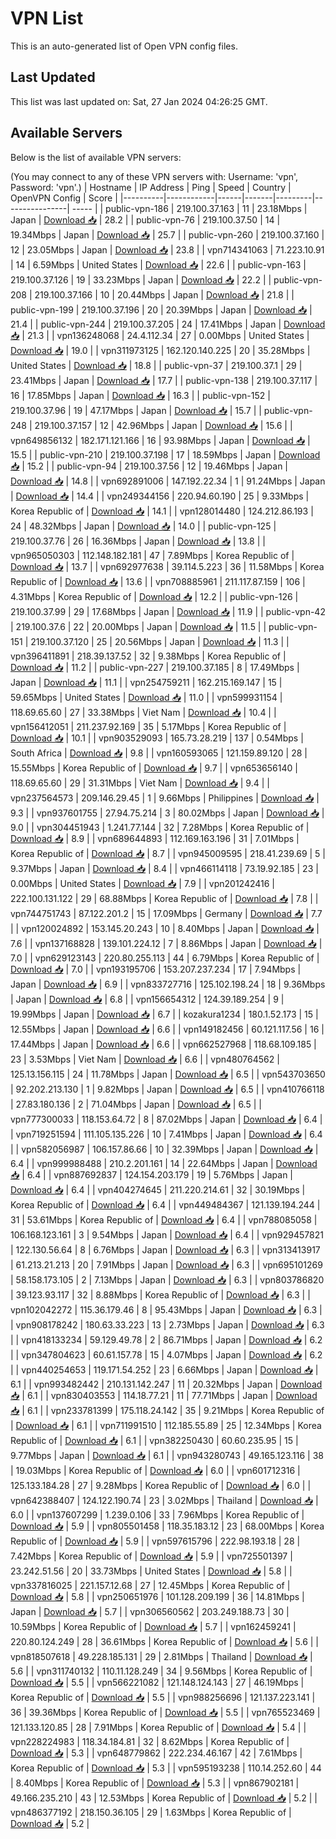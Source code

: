 # VPN List

This is an auto-generated list of Open VPN config files.

## Last Updated

This list was last updated on: Sat, 27 Jan 2024 04:26:25 GMT.

## Available Servers

Below is the list of available VPN servers:

(You may connect to any of these VPN servers with: Username: 'vpn', Password: 'vpn'.)
| Hostname | IP Address | Ping | Speed | Country | OpenVPN Config | Score |
|----------|------------|------|-------|---------|----------------| ----- |
| public-vpn-186 | 219.100.37.163 | 11 | 23.18Mbps | Japan | [Download 📥](./configs/server_0_JP.ovpn) | 28.2 |
| public-vpn-76 | 219.100.37.50 | 14 | 19.34Mbps | Japan | [Download 📥](./configs/server_1_JP.ovpn) | 25.7 |
| public-vpn-260 | 219.100.37.160 | 12 | 23.05Mbps | Japan | [Download 📥](./configs/server_2_JP.ovpn) | 23.8 |
| vpn714341063 | 71.223.10.91 | 14 | 6.59Mbps | United States | [Download 📥](./configs/server_3_US.ovpn) | 22.6 |
| public-vpn-163 | 219.100.37.126 | 19 | 33.23Mbps | Japan | [Download 📥](./configs/server_4_JP.ovpn) | 22.2 |
| public-vpn-208 | 219.100.37.166 | 10 | 20.44Mbps | Japan | [Download 📥](./configs/server_5_JP.ovpn) | 21.8 |
| public-vpn-199 | 219.100.37.196 | 20 | 20.39Mbps | Japan | [Download 📥](./configs/server_6_JP.ovpn) | 21.4 |
| public-vpn-244 | 219.100.37.205 | 24 | 17.41Mbps | Japan | [Download 📥](./configs/server_7_JP.ovpn) | 21.3 |
| vpn136248068 | 24.4.112.34 | 27 | 0.00Mbps | United States | [Download 📥](./configs/server_8_US.ovpn) | 19.0 |
| vpn311973125 | 162.120.140.225 | 20 | 35.28Mbps | United States | [Download 📥](./configs/server_9_US.ovpn) | 18.8 |
| public-vpn-37 | 219.100.37.1 | 29 | 23.41Mbps | Japan | [Download 📥](./configs/server_10_JP.ovpn) | 17.7 |
| public-vpn-138 | 219.100.37.117 | 16 | 17.85Mbps | Japan | [Download 📥](./configs/server_11_JP.ovpn) | 16.3 |
| public-vpn-152 | 219.100.37.96 | 19 | 47.17Mbps | Japan | [Download 📥](./configs/server_12_JP.ovpn) | 15.7 |
| public-vpn-248 | 219.100.37.157 | 12 | 42.96Mbps | Japan | [Download 📥](./configs/server_13_JP.ovpn) | 15.6 |
| vpn649856132 | 182.171.121.166 | 16 | 93.98Mbps | Japan | [Download 📥](./configs/server_14_JP.ovpn) | 15.5 |
| public-vpn-210 | 219.100.37.198 | 17 | 18.59Mbps | Japan | [Download 📥](./configs/server_15_JP.ovpn) | 15.2 |
| public-vpn-94 | 219.100.37.56 | 12 | 19.46Mbps | Japan | [Download 📥](./configs/server_16_JP.ovpn) | 14.8 |
| vpn692891006 | 147.192.22.34 | 1 | 91.24Mbps | Japan | [Download 📥](./configs/server_17_JP.ovpn) | 14.4 |
| vpn249344156 | 220.94.60.190 | 25 | 9.33Mbps | Korea Republic of | [Download 📥](./configs/server_18_KR.ovpn) | 14.1 |
| vpn128014480 | 124.212.86.193 | 24 | 48.32Mbps | Japan | [Download 📥](./configs/server_19_JP.ovpn) | 14.0 |
| public-vpn-125 | 219.100.37.76 | 26 | 16.36Mbps | Japan | [Download 📥](./configs/server_20_JP.ovpn) | 13.8 |
| vpn965050303 | 112.148.182.181 | 47 | 7.89Mbps | Korea Republic of | [Download 📥](./configs/server_21_KR.ovpn) | 13.7 |
| vpn692977638 | 39.114.5.223 | 36 | 11.58Mbps | Korea Republic of | [Download 📥](./configs/server_22_KR.ovpn) | 13.6 |
| vpn708885961 | 211.117.87.159 | 106 | 4.31Mbps | Korea Republic of | [Download 📥](./configs/server_23_KR.ovpn) | 12.2 |
| public-vpn-126 | 219.100.37.99 | 29 | 17.68Mbps | Japan | [Download 📥](./configs/server_24_JP.ovpn) | 11.9 |
| public-vpn-42 | 219.100.37.6 | 22 | 20.00Mbps | Japan | [Download 📥](./configs/server_25_JP.ovpn) | 11.5 |
| public-vpn-151 | 219.100.37.120 | 25 | 20.56Mbps | Japan | [Download 📥](./configs/server_26_JP.ovpn) | 11.3 |
| vpn396411891 | 218.39.137.52 | 32 | 9.38Mbps | Korea Republic of | [Download 📥](./configs/server_27_KR.ovpn) | 11.2 |
| public-vpn-227 | 219.100.37.185 | 8 | 17.49Mbps | Japan | [Download 📥](./configs/server_28_JP.ovpn) | 11.1 |
| vpn254759211 | 162.215.169.147 | 15 | 59.65Mbps | United States | [Download 📥](./configs/server_29_US.ovpn) | 11.0 |
| vpn599931154 | 118.69.65.60 | 27 | 33.38Mbps | Viet Nam | [Download 📥](./configs/server_30_VN.ovpn) | 10.4 |
| vpn156412051 | 211.237.92.169 | 35 | 5.17Mbps | Korea Republic of | [Download 📥](./configs/server_31_KR.ovpn) | 10.1 |
| vpn903529093 | 165.73.28.219 | 137 | 0.54Mbps | South Africa | [Download 📥](./configs/server_32_ZA.ovpn) | 9.8 |
| vpn160593065 | 121.159.89.120 | 28 | 15.55Mbps | Korea Republic of | [Download 📥](./configs/server_33_KR.ovpn) | 9.7 |
| vpn653656140 | 118.69.65.60 | 29 | 31.31Mbps | Viet Nam | [Download 📥](./configs/server_34_VN.ovpn) | 9.4 |
| vpn237564573 | 209.146.29.45 | 1 | 9.66Mbps | Philippines | [Download 📥](./configs/server_35_PH.ovpn) | 9.3 |
| vpn937601755 | 27.94.75.214 | 3 | 80.02Mbps | Japan | [Download 📥](./configs/server_36_JP.ovpn) | 9.0 |
| vpn304451943 | 1.241.77.144 | 32 | 7.28Mbps | Korea Republic of | [Download 📥](./configs/server_37_KR.ovpn) | 8.9 |
| vpn689644893 | 112.169.163.196 | 31 | 7.01Mbps | Korea Republic of | [Download 📥](./configs/server_38_KR.ovpn) | 8.7 |
| vpn945009595 | 218.41.239.69 | 5 | 9.37Mbps | Japan | [Download 📥](./configs/server_39_JP.ovpn) | 8.4 |
| vpn466114118 | 73.19.92.185 | 23 | 0.00Mbps | United States | [Download 📥](./configs/server_40_US.ovpn) | 7.9 |
| vpn201242416 | 222.100.131.122 | 29 | 68.88Mbps | Korea Republic of | [Download 📥](./configs/server_41_KR.ovpn) | 7.8 |
| vpn744751743 | 87.122.201.2 | 15 | 17.09Mbps | Germany | [Download 📥](./configs/server_42_DE.ovpn) | 7.7 |
| vpn120024892 | 153.145.20.243 | 10 | 8.40Mbps | Japan | [Download 📥](./configs/server_43_JP.ovpn) | 7.6 |
| vpn137168828 | 139.101.224.12 | 7 | 8.86Mbps | Japan | [Download 📥](./configs/server_44_JP.ovpn) | 7.0 |
| vpn629123143 | 220.80.255.113 | 44 | 6.79Mbps | Korea Republic of | [Download 📥](./configs/server_45_KR.ovpn) | 7.0 |
| vpn193195706 | 153.207.237.234 | 17 | 7.94Mbps | Japan | [Download 📥](./configs/server_46_JP.ovpn) | 6.9 |
| vpn833727716 | 125.102.198.24 | 18 | 9.36Mbps | Japan | [Download 📥](./configs/server_47_JP.ovpn) | 6.8 |
| vpn156654312 | 124.39.189.254 | 9 | 19.99Mbps | Japan | [Download 📥](./configs/server_48_JP.ovpn) | 6.7 |
| kozakura1234 | 180.1.52.173 | 15 | 12.55Mbps | Japan | [Download 📥](./configs/server_49_JP.ovpn) | 6.6 |
| vpn149182456 | 60.121.117.56 | 16 | 17.44Mbps | Japan | [Download 📥](./configs/server_50_JP.ovpn) | 6.6 |
| vpn662527968 | 118.68.109.185 | 23 | 3.53Mbps | Viet Nam | [Download 📥](./configs/server_51_VN.ovpn) | 6.6 |
| vpn480764562 | 125.13.156.115 | 24 | 11.78Mbps | Japan | [Download 📥](./configs/server_52_JP.ovpn) | 6.5 |
| vpn543703650 | 92.202.213.130 | 1 | 9.82Mbps | Japan | [Download 📥](./configs/server_53_JP.ovpn) | 6.5 |
| vpn410766118 | 27.83.180.136 | 2 | 71.04Mbps | Japan | [Download 📥](./configs/server_54_JP.ovpn) | 6.5 |
| vpn777300033 | 118.153.64.72 | 8 | 87.02Mbps | Japan | [Download 📥](./configs/server_55_JP.ovpn) | 6.4 |
| vpn719251594 | 111.105.135.226 | 10 | 7.41Mbps | Japan | [Download 📥](./configs/server_56_JP.ovpn) | 6.4 |
| vpn582056987 | 106.157.86.66 | 10 | 32.39Mbps | Japan | [Download 📥](./configs/server_57_JP.ovpn) | 6.4 |
| vpn999988488 | 210.2.201.161 | 14 | 22.64Mbps | Japan | [Download 📥](./configs/server_58_JP.ovpn) | 6.4 |
| vpn887692837 | 124.154.203.179 | 19 | 5.76Mbps | Japan | [Download 📥](./configs/server_59_JP.ovpn) | 6.4 |
| vpn404274645 | 211.220.214.61 | 32 | 30.19Mbps | Korea Republic of | [Download 📥](./configs/server_60_KR.ovpn) | 6.4 |
| vpn449484367 | 121.139.194.244 | 31 | 53.61Mbps | Korea Republic of | [Download 📥](./configs/server_61_KR.ovpn) | 6.4 |
| vpn788085058 | 106.168.123.161 | 3 | 9.54Mbps | Japan | [Download 📥](./configs/server_62_JP.ovpn) | 6.4 |
| vpn929457821 | 122.130.56.64 | 8 | 6.76Mbps | Japan | [Download 📥](./configs/server_63_JP.ovpn) | 6.3 |
| vpn313413917 | 61.213.21.213 | 20 | 7.91Mbps | Japan | [Download 📥](./configs/server_64_JP.ovpn) | 6.3 |
| vpn695101269 | 58.158.173.105 | 2 | 7.13Mbps | Japan | [Download 📥](./configs/server_65_JP.ovpn) | 6.3 |
| vpn803786820 | 39.123.93.117 | 32 | 8.88Mbps | Korea Republic of | [Download 📥](./configs/server_66_KR.ovpn) | 6.3 |
| vpn102042272 | 115.36.179.46 | 8 | 95.43Mbps | Japan | [Download 📥](./configs/server_67_JP.ovpn) | 6.3 |
| vpn908178242 | 180.63.33.223 | 13 | 2.73Mbps | Japan | [Download 📥](./configs/server_68_JP.ovpn) | 6.3 |
| vpn418133234 | 59.129.49.78 | 2 | 86.71Mbps | Japan | [Download 📥](./configs/server_69_JP.ovpn) | 6.2 |
| vpn347804623 | 60.61.157.78 | 15 | 4.07Mbps | Japan | [Download 📥](./configs/server_70_JP.ovpn) | 6.2 |
| vpn440254653 | 119.171.54.252 | 23 | 6.66Mbps | Japan | [Download 📥](./configs/server_71_JP.ovpn) | 6.1 |
| vpn993482442 | 210.131.142.247 | 11 | 20.32Mbps | Japan | [Download 📥](./configs/server_72_JP.ovpn) | 6.1 |
| vpn830403553 | 114.18.77.21 | 11 | 77.71Mbps | Japan | [Download 📥](./configs/server_73_JP.ovpn) | 6.1 |
| vpn233781399 | 175.118.24.142 | 35 | 9.21Mbps | Korea Republic of | [Download 📥](./configs/server_74_KR.ovpn) | 6.1 |
| vpn711991510 | 112.185.55.89 | 25 | 12.34Mbps | Korea Republic of | [Download 📥](./configs/server_75_KR.ovpn) | 6.1 |
| vpn382250430 | 60.60.235.95 | 15 | 9.77Mbps | Japan | [Download 📥](./configs/server_76_JP.ovpn) | 6.1 |
| vpn943280743 | 49.165.123.116 | 38 | 19.03Mbps | Korea Republic of | [Download 📥](./configs/server_77_KR.ovpn) | 6.0 |
| vpn601712316 | 125.133.184.28 | 27 | 9.28Mbps | Korea Republic of | [Download 📥](./configs/server_78_KR.ovpn) | 6.0 |
| vpn642388407 | 124.122.190.74 | 23 | 3.02Mbps | Thailand | [Download 📥](./configs/server_79_TH.ovpn) | 6.0 |
| vpn137607299 | 1.239.0.106 | 33 | 7.96Mbps | Korea Republic of | [Download 📥](./configs/server_80_KR.ovpn) | 5.9 |
| vpn805501458 | 118.35.183.12 | 23 | 68.00Mbps | Korea Republic of | [Download 📥](./configs/server_81_KR.ovpn) | 5.9 |
| vpn597615796 | 222.98.193.18 | 28 | 7.42Mbps | Korea Republic of | [Download 📥](./configs/server_82_KR.ovpn) | 5.9 |
| vpn725501397 | 23.242.51.56 | 20 | 33.73Mbps | United States | [Download 📥](./configs/server_83_US.ovpn) | 5.8 |
| vpn337816025 | 221.157.12.68 | 27 | 12.45Mbps | Korea Republic of | [Download 📥](./configs/server_84_KR.ovpn) | 5.8 |
| vpn250651976 | 101.128.209.199 | 36 | 14.81Mbps | Japan | [Download 📥](./configs/server_85_JP.ovpn) | 5.7 |
| vpn306560562 | 203.249.188.73 | 30 | 10.59Mbps | Korea Republic of | [Download 📥](./configs/server_86_KR.ovpn) | 5.7 |
| vpn162459241 | 220.80.124.249 | 28 | 36.61Mbps | Korea Republic of | [Download 📥](./configs/server_87_KR.ovpn) | 5.6 |
| vpn818507618 | 49.228.185.131 | 29 | 2.81Mbps | Thailand | [Download 📥](./configs/server_88_TH.ovpn) | 5.6 |
| vpn311740132 | 110.11.128.249 | 34 | 9.56Mbps | Korea Republic of | [Download 📥](./configs/server_89_KR.ovpn) | 5.5 |
| vpn566221082 | 121.148.124.143 | 27 | 46.19Mbps | Korea Republic of | [Download 📥](./configs/server_90_KR.ovpn) | 5.5 |
| vpn988256696 | 121.137.223.141 | 36 | 39.36Mbps | Korea Republic of | [Download 📥](./configs/server_91_KR.ovpn) | 5.5 |
| vpn765523469 | 121.133.120.85 | 28 | 7.91Mbps | Korea Republic of | [Download 📥](./configs/server_92_KR.ovpn) | 5.4 |
| vpn228224983 | 118.34.184.81 | 32 | 8.62Mbps | Korea Republic of | [Download 📥](./configs/server_93_KR.ovpn) | 5.3 |
| vpn648779862 | 222.234.46.167 | 42 | 7.61Mbps | Korea Republic of | [Download 📥](./configs/server_94_KR.ovpn) | 5.3 |
| vpn595193238 | 110.14.252.60 | 44 | 8.40Mbps | Korea Republic of | [Download 📥](./configs/server_95_KR.ovpn) | 5.3 |
| vpn867902181 | 49.166.235.210 | 43 | 12.53Mbps | Korea Republic of | [Download 📥](./configs/server_96_KR.ovpn) | 5.2 |
| vpn486377192 | 218.150.36.105 | 29 | 1.63Mbps | Korea Republic of | [Download 📥](./configs/server_97_KR.ovpn) | 5.2 |
